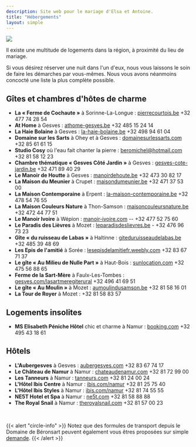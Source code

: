 ```yaml
---
description: Site web pour le mariage d'Elsa et Antoine.
title: "Hébergements"
layout: simple
---
```


![](/photo/barbaracox/DSC_5198.jpg)

Il existe une multitude de logements dans la région, à proximité du lieu de mariage.

Si vous désirez réserver une nuit dans l'un d'eux, nous vous laissons le soin de faire les démarches par vous-mêmes. Nous vous avons néanmoins concocté une liste la plus complète possible.

## Gîtes et chambres d'hôtes de charme

-   **La « Ferme de Cochaute »** à Sorinne-La-Longue : [pierrecourtois.be](https://www.pierrecourtois.be/) +32 477 74 28 54
-   **At Home** à Gesves : [athome-gesves.be](https://www.athome-gesves.be/) +32 485 15 24 14
-   **La Haie Bolaine** à Gesves : [la-haie-bolaine.be](https://www.la-haie-bolaine.be/) +32 498 94 61 04
-   **Domaine sur les Sarts** à Ohey et à Gesves : [domainesurlessarts.com](https://www.domainesurlessarts.com/) +32 85 61 61 15
-   **Studio Cosy** où l'eau fait chanter la pierre : [beromichel@hotmail.com](mailto:beromichel@hotmail.com) +32 81 58 12 23
-   **Chambre thématique « Gesves Côté Jardin »** à Gesves : [gesves-cote-jardin.be](http://gesves-cote-jardin.be/) +32 471 89 40 29
-   **Le Manoir de Houtte** à Gesves : [manoirdehoute.be](https://manoirdehoute.be/) +32 473 30 82 17
-   **La Maison du Meunier** à Crupet : [maisondumeunier.be](http://maisondumeunier.be/fr/) +32 471 37 53 00
-   **La Maison Contemporaine** à Erpent : [la-maison-contemporaine.be](http://la-maison-contemporaine.be/) +32 478 54 76 55
-   **La Maison Couleurs Nature** à Thon-Samson : [maisoncouleursnature.be](https://www.maisoncouleursnature.be/) +32 472 44 77 51
-   **Le Manoir Ivoire** à Wépion : [manoir-ivoire.com](http://www.manoir-ivoire.com/pages/12_1.html) -- +32 477 52 75 60
-   **Le Paradis des Lièvres** à Mozet : [leparadisdeslievres.be](http://www.leparadisdeslievres.be/) - +32 476 96 73 23
-   **Gîte « du ruisseau de Labas »** à Haltinne : [giteduruisseaudelabas.be](https://giteduruisseaudelabas.be/) +32 485 39 48 69
-   **Les Epis de l'amitié** à Sorée : [lesepisdelamitiefr.weebly.com](https://lesepisdelamitiefr.weebly.com/) +32 83 67 71 37
-   **Le gîte « Au Milieu de Nulle Part »** à Haut-Bois : [sunlocation.com](https://www.sunlocation.com/location-vacances/455576) +32 475 56 88 65
-   **Ferme de la Sart-Mère** à Faulx-Les-Tombes : [gesves.com/lasartmeregiterural](http://www.gesves.com/lasartmeregiterural/) +32 496 41 69 51
-   **Le gîte « Au Moulin »** à Mozet : [aumoulindusamson.be](https://www.aumoulindusamson.be/) +32 81 58 16 01
-   **La Tour de Royer** à Mozet : +32 81 58 83 57

## Logements insolites

-   **MS Elisabeth Péniche Hôtel** chic et charme à Namur : [booking.com](https://www.booking.com/hotel/be/ms-elisabeth.fr.html?aid=318615;label=New_English_EN_BE_26745746785-SOGiSy5jNpRWL5zs4LKbmAS100753515265%3Apl%3Ata%3Ap1%3Ap2%3Aac%3Aap%3Aneg%3Afi3171352508%3Atidsa-301068673139%3Alp1001314%3Ali%3Adec%3Adm;sid=f206f2b4ae5d71762a91feab4ae90c8d;dest_id=-1965962;dest_type=city;dist=0;group_adults=2;group_children=0;hapos=1;hpos=1;no_rooms=1;req_adults=2;req_children=0;room1=A%2CA;sb_price_type=total;sr_order=popularity;srepoch=1642355321;srpvid=32be7d3b1e250040;type=total;ucfs=1&#hotelTmpl) +32 495 43 18 61

## Hôtels

-   **L'Aubergesves** à Gesves : [aubergesves.com](https://aubergesves.com/) +32 83 67 74 17
-   **Le Château de Namur** à Namur : [chateaudenamur.com](https://www.chateaudenamur.com/) +32 81 72 99 00
-   **Les Tanneurs** à Namur : [tanneurs.com](http://www.tanneurs.com/) +32 81 24 00 24
-   **L'Hôtel Ibis Centre** à Namur : [ibis.com/namur](https://all.accor.com/hotel/3151/index.fr.shtml?dateIn=&nights=&compositions=&stayplus=false#origin=ibis) +32 81 25 75 40
-   **L'Hôtel Ibis Styles** à Namur : [ibis.com/namur](https://all.accor.com/hotel/B6A4/index.fr.shtml?dateIn=&nights=&compositions=&stayplus=false#origin=ibis) +32 81 74 55 55
-   **NE5T Hotel et Spa** à Namur : [ne5t.com](http://ne5t.com/) +32 81 58 88 88
-   **The Royal Snail** à Namur : [theroyalsnail.com](http://theroyalsnail.com/) +32 81 57 00 23

<br>

{{< alert "circle-info" >}}
Notez que des formules de transport depuis le Domaine de Béronsart peuvent également vous êtres proposées sur simple [demande](/contact/).
{{< /alert >}}


